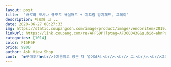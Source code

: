 ```yaml
---
layout: post 
title:  "바로와 코시나 규조토 욕실매트 + 미끄럼 방지패드, 그레이" 
description: 바로와 코 ..
date: 2020-06-27 08:27:33 
img: https://static.coupangcdn.com/image/product/image/vendoritem/2019/05/30/4021217957/96fb165c-a755-48a8-ada5-5dc89a1ba77c.jpg 
linkUrl: https://link.coupang.com/re/AFFSDP?lptag=AF3600438&subid=ahnPublicAsk&pageKey=143088855&itemId=415678124&vendorItemId=4021217957&traceid=V0-113-08b1ac3769e7c86c 
categories: [1014] 
color: F15F5F 
price: 9900 
author: Ask View Shop 
cont:  "●구매후기●<br/>(여름이고 창문 다 열어놔서.<br/>.<br/> 그.<br/>.<br/>그런.<br/>.<br/>걸 거예요.<br/>.<br/>ㅋㅋㅋ)<br/> 구매가격 : 10,400<br/> 구매날짜 : 2018.<br/> 12.<br/> 19<br/> 욕실 밖으로 흘러나온 물까지 다 흡수해 줘요<br/> 촉감 좋고 시원해요.<br/> 물이 곧바로 스며들어서 발이 뽀송뽀송해져요.<br/><br/>+사용 3개월 후 최종후기<br/><br/> - 고양이가 발판을 매우매우 좋아한다<br/><br/> - 고양이를 키우는 경우 두부모래가 눌러붙으면 제거하기 어렵다<br/><br/> - 머리카락 제거가 쉽다<br/><br/> - 물이 바로 흡수되고 위생적인 사용이 가능하다<br/><br/> - 색 있는 액체가 묻지 않도록 주의해야 한다(후에 사포질 필요)<br/><br/> - 시간이 지날수록 흡수력이 약해진다<br/><br/> - 욕실 밖으로 흘러넘친 물도 흡수하여 닦을 필요가 없다<br/><br/><br/> -<br/>1.<br/> 일단 포장 박스의 처참한 몰골<br/>2.<br/> 매트가 아주 더러웠어요.<br/><br/>2019.<br/> 3.<br/> 26.<br/><br/>2019.<br/> 3.<br/> 4.<br/><br/>3.<br/> 물 흡수 잘 돼요.<br/><br/>4.<br/> 위생적이고 세탁이 필요없음.<br/><br/>5.<br/> 미끄럼 방지 패드 주시는 센스!<br/>6.<br/> 현재까지는 아주 잘 쓰고 있어요.<br/><br/>❣구매가격  12,810원<br/>❣그나마 다행이랄까요?그림은 지워졌어도 흡수되는건 똑같이 잘 되네요<br/>❣근데 촉감이 발수건과는 다르게 물흡수되믄.<br/>.<br/>밀가루로 물 흡수시킨 느낌이랄까? 좀 색다른 촉감이라 신랑은 싫어하네요<br/>❣매직블럭으로 두번째 닦아봤는데 플라밍고 몸통이 흐릿해지고 주둥이만 진해져서 그림이라기보다는.<br/>.<br/>뭔가 까만 이물질을 흘린것 같네요ㅋㅋ다른 그림 고를껄 그랬나봐요ㅠ 색이 너무 잘 지워지는거 아닌가요ㅠ<br/>❣몇 개월 사용 추가후기<br/>❣물기흡수도 잘된다고 지인이 추천해줘서.<br/>.<br/>구매하게 됐어요ㅋㅋ<br/>❣민무늬이고 좀 어두운 색을 추천해요담번엔 회색 민무늬 사려구요ㅜ<br/>❣바닥에미끄럼 방지 매트로 미끄럼방지되고 물흡수는 확실히 되요<br/>❣사포 표면 사진도 찍어봤어요  엄청 까슬거리게 생겼죠? 저거로 닦으니까 그림이 다 지워지는 건 당연한 것 같아요ㅠ<br/>❣암튼 사실분들은 참고하셔요 밝은 색은 때도 금방 타네요<br/>❣욕실 매트가 있긴한데 규조토가 예뻐서 샀어요.<br/>.<br/><br/>⭐⭐지저분해서 뒤집어봤는데 뒤집으니 화이트 새것이 되었네요^^<br/>가까이서 보면 별 티가 안나는데<br/>가루 나오는 거는 휴지로 몇 번 쓸어내리고,<br/>가장 좋은게 이점 인 것 같아요.<br/><br/>같이 들어있던 동그란 사포로 닦았더니.<br/>.<br/>ㅠ(설명서에 분명 사포로 닦으라고 했었는데ㅠㅜ) 핑크색 플라밍고가 사라졌어요ㅜ내 플라밍고ㅠㅜ<br/>결국 다이소 등에서 미끄럼 방지패드를 구매하게 되는데요<br/>결론적으로는 잘 구매했다고 생각합니다!!<br/>그냥 바로 욕실 앞에 가져다 놨어요 ㅎㅎ<br/>그래도 가격대비 사용기간 만족하구여<br/>그러고 발을 떼면 보송보송하고 물기하나 없어집니다.<br/><br/>그런데 간편하게 관리가 가능하다니 아주 기대중입니다!<br/>그렇다고 매일 혹은 매주 세탁하긴 번거롭고 그렇잖아요.<br/><br/>그리 심하지 않았어요<br/>그리고 자잘하게 무늬가 있어서 더 맘에 들어요<br/>근데 왜인지.<br/>.<br/>때가 타요ㅠㅜ 플라밍고 샀는데.<br/>.<br/>여름이라 창문을 죄다열어<br/>금방 사라지더라구요!<br/>까매지는게 신경은 쓰이네요<br/>내 발바닥이 까만가 미세먼지 때문인건가ㅠ<br/>냄새난다, 가루가 계속 묻어난다 등등<br/>너무 더러워서 도저히 닦아서 쓸 수 없었어요.<br/><br/>넘 어둡지 않은 회색이라 더 예쁘구요ㅎㅎ<br/>넘나 지저분하게 사포 자국만 남았네요ㅠ이럴 줄 알았으믄 그림 없는 거 살껄 그랬어요ㅜ<br/>닦아도 닦아도 시커먼 먼지가 계속 나왔어요.<br/><br/>단점<br/>단점 생기면 후기 추가하겠습니당<br/>동생이 아주 마음에 들어 합니다.<br/><br/>멀리서 보면 사포질한 흔적이 보여요 !!<br/>몇개월 정도 사용해 봐야 알 것 같아요:)<br/>무슨 잘 못을 했길래 이렇게 얻어 터졌을까요... <br/><br/>물 흡수는 잘 되면서 위생적이라고 해서<br/>물티슈 두 장 정도로 슥슥 닦으니<br/>미끄럼 방지패드 함께 주셔서 아주 유용합니다.<br/><br/>미끄럼방지판 있어서 뒤집어도 안미끄러져요뒷면도 물흡수 잘 되고 좋네요⭐⭐<br/>바로 사용하고 싶어서 물세탁은 안했어요.<br/><br/>박스 개봉하자마자 코박고 냄새 맡아봤는데<br/>발매트 이리저리 돌아다니는 것 만큼 스트레스 받는게 없어요.<br/><br/>발매트가 생각보다 더러워지기 쉽고<br/>발자국을 이리저리 내줘야 잘 흡수됩니당<br/>방 안에 계속 나두니까 너무 차갑지는 않고 적당히 시원한거 같아요<br/>방바닥에 먼지가 많아서인지.<br/>.<br/>거무튀튀해졌어요ㅜ<br/>배송 19.<br/>10.<br/>14<br/>별 하나는 뺐습니다.<br/><br/>사용 초반에는 흡수력이 엄청 좋아서<br/>사용하면서 흡수력이 얼마나 떨어질지<br/>사이즈 중간꺼랑 큰거랑 고민했는데 큰 사이즈 사길 잘한 것 같아요<br/>사포로 문질러서 사용하는 발매트<br/>사포질 해도 그때 그 느낌을 얻을 수가 없어요 ㅠ<br/>사포질 후 물티슈로 가루를 슥 닦아내면 돼요.<br/><br/>사후 관리에 대해 꼼꼼히 따져보고<br/>상품 받기 전에는,<br/>시간이 지날수록 기간이 짧아지긴 하겠지만여<br/>안좋은 후기 때문에<br/>앞으로 몇개월간 사용해보고<br/>얼룩덜룩 지저분해져서 다른거 알아보다 발견하게 됐어요!<br/>얼른 가져다 버렸습니당ㅜㅜ<br/>얼마 전에 흡수력이 약해진 듯하여 사포로 벅벅벅 문질렀습니당<br/>엄청 얻어터진채로 배송된 박스<br/>예전보다 길게 서있거나<br/>오늘 물로 한번 씻어봤는데.<br/>.<br/>얼룩덜룩ㅠ<br/>오히려 발매트 포장한 박스에서 꾸리꾸리한 냄시가 진동해가지구... <br/><br/>올라서면 쩍쩍 달라붙는 듯한 느낌이 들어요 (매우 좋고 신기)<br/>우선 두 달 정도 간격으로 문질러주면 될 것 같습니다.<br/><br/>원래 천으로 된 발매트 쓰고 있었는데.<br/>.<br/><br/>이번에 처음 구매해 봤습니다.<br/><br/>이번엔 처음 구매한거라 이런 시행착오를 격었지만다음번엔 잘 고를 수 있을 것 같네요<br/>자세히만 안보면 인테리어 효과도 있어서 좋긴한데.<br/>.<br/><br/>작지만 큰 배려인 것 같아 기분이 좋아요:)<br/>장바구니에 넣어두고  한동안 엄청 고민했었어요<br/>장점<br/>재구매 여부를 결정할 예정입니다^^<br/>주문 19.<br/>10.<br/>13<br/>중간꺼는 좀 작았을 듯 하네여<br/>지금은 흡수력이 조금 약해졌어요.<br/><br/>처음 동생한테 들었을때는 그게 뭐야 했어요.<br/><br/>천에 비해서 위생적인 측면이 매우매우 맘에 듭니다!<br/>촉감은 맨들맨들하고 시원해서 좋아요.<br/><br/>포장상태와 매트의 위생상태가 아쉬워서<br/>하루 정도 세워놨다가 냄새 빠지면 사용해야지 하고 있었는데<br/>해서 결국 물로 한번 헹궈서 사용했습니다.<br/><br/>혹은 사포로 문질렀을 때 얼마나 복구될지는<br/>흡수력이 심하게 떨어지면 다시 구매할 거에요<br/>(여름이고 창문 다 열어놔서.<br/>.<br/> 그.<br/>.<br/>그런.<br/>.<br/>걸 거예요.<br/>.<br/>ㅋㅋㅋ)<br/> 구매가격 : 10,400<br/> 구매날짜 : 2018.<br/> 12.<br/> 19<br/> 욕실 밖으로 흘러나온 물까지 다 흡수해 줘요<br/> 촉감 좋고 시원해요.<br/> 물이 곧바로 스며들어서 발이 뽀송뽀송해져요.<br/><br/>+사용 3개월 후 최종후기<br/><br/> - 고양이가 발판을 매우매우 좋아한다<br/><br/> - 고양이를 키우는 경우 두부모래가 눌러붙으면 제거하기 어렵다<br/><br/> - 머리카락 제거가 쉽다<br/><br/> - 물이 바로 흡수되고 위생적인 사용이 가능하다<br/><br/> - 색 있는 액체가 묻지 않도록 주의해야 한다(후에 사포질 필요)<br/><br/> - 시간이 지날수록 흡수력이 약해진다<br/><br/> - 욕실 밖으로 흘러넘친 물도 흡수하여 닦을 필요가 없다<br/><br/><br/> -<br/>1.<br/> 일단 포장 박스의 처참한 몰골<br/>2.<br/> 매트가 아주 더러웠어요.<br/><br/>2019.<br/> 3.<br/> 26.<br/><br/>2019.<br/> 3.<br/> 4.<br/><br/>3.<br/> 물 흡수 잘 돼요.<br/><br/>4.<br/> 위생적이고 세탁이 필요없음.<br/><br/>5.<br/> 미끄럼 방지 패드 주시는 센스!<br/>6.<br/> 현재까지는 아주 잘 쓰고 있어요.<br/><br/>❣구매가격  12,810원<br/>❣그나마 다행이랄까요?그림은 지워졌어도 흡수되는건 똑같이 잘 되네요<br/>❣근데 촉감이 발수건과는 다르게 물흡수되믄.<br/>.<br/>밀가루로 물 흡수시킨 느낌이랄까? 좀 색다른 촉감이라 신랑은 싫어하네요<br/>❣매직블럭으로 두번째 닦아봤는데 플라밍고 몸통이 흐릿해지고 주둥이만 진해져서 그림이라기보다는.<br/>.<br/>뭔가 까만 이물질을 흘린것 같네요ㅋㅋ다른 그림 고를껄 그랬나봐요ㅠ 색이 너무 잘 지워지는거 아닌가요ㅠ<br/>❣몇 개월 사용 추가후기<br/>❣물기흡수도 잘된다고 지인이 추천해줘서.<br/>.<br/>구매하게 됐어요ㅋㅋ<br/>❣민무늬이고 좀 어두운 색을 추천해요담번엔 회색 민무늬 사려구요ㅜ<br/>❣바닥에미끄럼 방지 매트로 미끄럼방지되고 물흡수는 확실히 되요<br/>❣사포 표면 사진도 찍어봤어요  엄청 까슬거리게 생겼죠? 저거로 닦으니까 그림이 다 지워지는 건 당연한 것 같아요ㅠ<br/>❣암튼 사실분들은 참고하셔요 밝은 색은 때도 금방 타네요<br/>❣욕실 매트가 있긴한데 규조토가 예뻐서 샀어요.<br/>.<br/><br/>⭐⭐지저분해서 뒤집어봤는데 뒤집으니 화이트 새것이 되었네요^^<br/>가까이서 보면 별 티가 안나는데<br/>가루 나오는 거는 휴지로 몇 번 쓸어내리고,<br/>가장 좋은게 이점 인 것 같아요.<br/><br/>같이 들어있던 동그란 사포로 닦았더니.<br/>.<br/>ㅠ(설명서에 분명 사포로 닦으라고 했었는데ㅠㅜ) 핑크색 플라밍고가 사라졌어요ㅜ내 플라밍고ㅠㅜ<br/>결국 다이소 등에서 미끄럼 방지패드를 구매하게 되는데요<br/>결론적으로는 잘 구매했다고 생각합니다!!<br/>그냥 바로 욕실 앞에 가져다 놨어요 ㅎㅎ<br/>그래도 가격대비 사용기간 만족하구여<br/>그러고 발을 떼면 보송보송하고 물기하나 없어집니다.<br/><br/>그런데 간편하게 관리가 가능하다니 아주 기대중입니다!<br/>그렇다고 매일 혹은 매주 세탁하긴 번거롭고 그렇잖아요.<br/><br/>그리 심하지 않았어요<br/>그리고 자잘하게 무늬가 있어서 더 맘에 들어요<br/>근데 왜인지.<br/>.<br/>때가 타요ㅠㅜ 플라밍고 샀는데.<br/>.<br/>여름이라 창문을 죄다열어<br/>금방 사라지더라구요!<br/>까매지는게 신경은 쓰이네요<br/>내 발바닥이 까만가 미세먼지 때문인건가ㅠ<br/>냄새난다, 가루가 계속 묻어난다 등등<br/>너무 더러워서 도저히 닦아서 쓸 수 없었어요.<br/><br/>넘 어둡지 않은 회색이라 더 예쁘구요ㅎㅎ<br/>넘나 지저분하게 사포 자국만 남았네요ㅠ이럴 줄 알았으믄 그림 없는 거 살껄 그랬어요ㅜ<br/>닦아도 닦아도 시커먼 먼지가 계속 나왔어요.<br/><br/>단점<br/>단점 생기면 후기 추가하겠습니당<br/>동생이 아주 마음에 들어 합니다.<br/><br/>멀리서 보면 사포질한 흔적이 보여요 !!<br/>몇개월 정도 사용해 봐야 알 것 같아요:)<br/>무슨 잘 못을 했길래 이렇게 얻어 터졌을까요... <br/><br/>물 흡수는 잘 되면서 위생적이라고 해서<br/>물티슈 두 장 정도로 슥슥 닦으니<br/>미끄럼 방지패드 함께 주셔서 아주 유용합니다.<br/><br/>미끄럼방지판 있어서 뒤집어도 안미끄러져요뒷면도 물흡수 잘 되고 좋네요⭐⭐<br/>바로 사용하고 싶어서 물세탁은 안했어요.<br/><br/>박스 개봉하자마자 코박고 냄새 맡아봤는데<br/>발매트 이리저리 돌아다니는 것 만큼 스트레스 받는게 없어요.<br/><br/>발매트가 생각보다 더러워지기 쉽고<br/>발자국을 이리저리 내줘야 잘 흡수됩니당<br/>방 안에 계속 나두니까 너무 차갑지는 않고 적당히 시원한거 같아요<br/>방바닥에 먼지가 많아서인지.<br/>.<br/>거무튀튀해졌어요ㅜ<br/>배송 19.<br/>10.<br/>14<br/>별 하나는 뺐습니다.<br/><br/>사용 초반에는 흡수력이 엄청 좋아서<br/>사용하면서 흡수력이 얼마나 떨어질지<br/>사이즈 중간꺼랑 큰거랑 고민했는데 큰 사이즈 사길 잘한 것 같아요<br/>사포로 문질러서 사용하는 발매트<br/>사포질 해도 그때 그 느낌을 얻을 수가 없어요 ㅠ<br/>사포질 후 물티슈로 가루를 슥 닦아내면 돼요.<br/><br/>사후 관리에 대해 꼼꼼히 따져보고<br/>상품 받기 전에는,<br/>시간이 지날수록 기간이 짧아지긴 하겠지만여<br/>안좋은 후기 때문에<br/>앞으로 몇개월간 사용해보고<br/>얼룩덜룩 지저분해져서 다른거 알아보다 발견하게 됐어요!<br/>얼른 가져다 버렸습니당ㅜㅜ<br/>얼마 전에 흡수력이 약해진 듯하여 사포로 벅벅벅 문질렀습니당<br/>엄청 얻어터진채로 배송된 박스<br/>예전보다 길게 서있거나<br/>오늘 물로 한번 씻어봤는데.<br/>.<br/>얼룩덜룩ㅠ<br/>오히려 발매트 포장한 박스에서 꾸리꾸리한 냄시가 진동해가지구... <br/><br/>올라서면 쩍쩍 달라붙는 듯한 느낌이 들어요 (매우 좋고 신기)<br/>우선 두 달 정도 간격으로 문질러주면 될 것 같습니다.<br/><br/>원래 천으로 된 발매트 쓰고 있었는데.<br/>.<br/><br/>이번에 처음 구매해 봤습니다.<br/><br/>이번엔 처음 구매한거라 이런 시행착오를 격었지만다음번엔 잘 고를 수 있을 것 같네요<br/>자세히만 안보면 인테리어 효과도 있어서 좋긴한데.<br/>.<br/><br/>작지만 큰 배려인 것 같아 기분이 좋아요:)<br/>장바구니에 넣어두고  한동안 엄청 고민했었어요<br/>장점<br/>재구매 여부를 결정할 예정입니다^^<br/>주문 19.<br/>10.<br/>13<br/>중간꺼는 좀 작았을 듯 하네여<br/>지금은 흡수력이 조금 약해졌어요.<br/><br/>처음 동생한테 들었을때는 그게 뭐야 했어요.<br/><br/>천에 비해서 위생적인 측면이 매우매우 맘에 듭니다!<br/>촉감은 맨들맨들하고 시원해서 좋아요.<br/><br/>포장상태와 매트의 위생상태가 아쉬워서<br/>하루 정도 세워놨다가 냄새 빠지면 사용해야지 하고 있었는데<br/>해서 결국 물로 한번 헹궈서 사용했습니다.<br/><br/>혹은 사포로 문질렀을 때 얼마나 복구될지는<br/>흡수력이 심하게 떨어지면 다시 구매할 거에요<br/>" 
---
```

